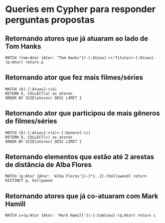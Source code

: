 # Queries em Cypher para responder perguntas propostas

## Retornando atores que já atuaram ao lado de Tom Hanks
```cypher
MATCH (tom:Ator {Ator: "Tom Hanks"})-[:Atuou]->(:Titulo)<-[:Atuou]-(p:Ator) return p
```

## Retornando ator que fez mais filmes/séries
```cypher
MATCH (b)-[:Atuou]->(a)
RETURN b, COLLECT(a) as atores
ORDER BY SIZE(atores) DESC LIMIT 1
```

## Retornando ator que participou de mais gêneros de filmes/séries
```cypher
MATCH (b)-[:Atuou]->(a)<-[:Genero]-(c)
RETURN b, COLLECT(c) as atores
ORDER BY SIZE(atores) DESC LIMIT 1
```

## Retornando elementos que estão até 2 arestas de distância de Alba Flores
```cypher
MATCH (p:Ator {Ator: 'Alba Flores'})-[*1..2]-(hollywood) return DISTINCT p, hollywood
```

## Retornando atores que já co-atuaram com Mark Hamill
```cypher
MATCH c=(p:Ator {Ator: 'Mark Hamill'})-[:CoAtuou]-(q:Ator) return c
```
